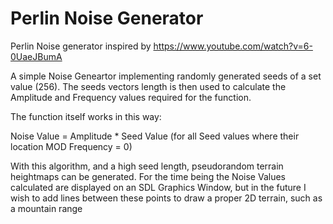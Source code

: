 # Perlin Noise Generator
Perlin Noise generator inspired by https://www.youtube.com/watch?v=6-0UaeJBumA

A simple Noise Geneartor implementing randomly generated seeds of a set value (256). The seeds vectors length is then used to calculate the Amplitude and Frequency values required for the function.

The function itself works in this way:

Noise Value = Amplitude * Seed Value (for all Seed values where their location MOD Frequency = 0)

With this algorithm, and a high seed length, pseudorandom terrain heightmaps can be generated. For the time being the Noise Values calculated are displayed on an SDL Graphics Window, but in the future I wish to add lines between these points to draw a proper 2D terrain, such as a mountain range
